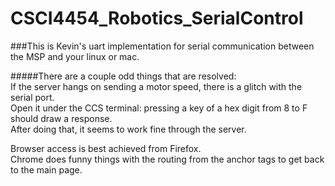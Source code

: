 # CSCI4454_Robotics_SerialControl
###This is Kevin's uart implementation for serial communication between the MSP and your linux or mac.

#####There are a couple odd things that are resolved:  
If the server hangs on sending a motor speed, there is a glitch with the serial port.  
Open it under the CCS terminal: pressing a key of a hex digit from 8 to F should draw a response.  
After doing that, it seems to work fine through the server.

Browser access is best achieved from Firefox.  
Chrome does funny things with the routing from the anchor tags to get back to the main page.
